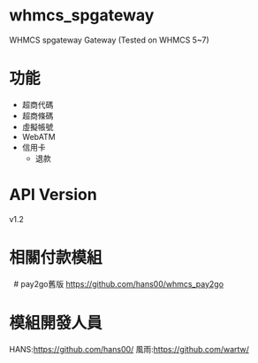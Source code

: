 # whmcs_spgateway
WHMCS spgateway Gateway (Tested on WHMCS 5~7)

# 功能
- 超商代碼
- 超商條碼
- 虛擬帳號
- WebATM
- 信用卡
  - 退款

# API Version
v1.2

# 相關付款模組 
   # pay2go舊版
https://github.com/hans00/whmcs_pay2go

# 模組開發人員
HANS:https://github.com/hans00/
風雨:https://github.com/wartw/
